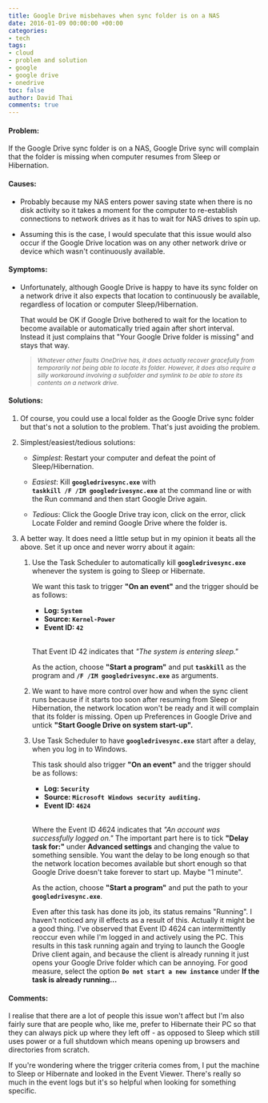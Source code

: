 ```yaml
---
title: Google Drive misbehaves when sync folder is on a NAS
date: 2016-01-09 00:00:00 +00:00
categories:
- tech
tags:
- cloud
- problem and solution
- google
- google drive
- onedrive
toc: false
author: David Thai
comments: true
---
```


#### Problem:
If the Google Drive sync folder is on a NAS, Google Drive sync will complain that the folder is missing when computer resumes from Sleep or Hibernation.

#### Causes:
* Probably because my NAS enters power saving state when there is no disk activity so it takes a moment for the computer to re-establish connections to network drives as it has to wait for NAS drives to spin up.

* Assuming this is the case, I would speculate that this issue would also occur if the Google Drive location was on any other network drive or device which wasn't continuously available.
 
#### Symptoms:
* Unfortunately, although Google Drive is happy to have its sync folder on a network drive it also expects that location to continuously be available, regardless of location or computer Sleep/Hibernation.
 
  That would be OK if Google Drive bothered to wait for the location to become  available or automatically tried again after short interval. Instead it just complains that "Your Google Drive folder is missing" and stays that way.

   <blockquote style="font-size:12px; font-style: oblique;">Whatever other faults OneDrive has, it does actually recover gracefully from temporarily not being able to locate its folder. However, it does also require a silly workaround involving a subfolder and symlink to be able to store its contents on a network drive.</blockquote>
   

#### Solutions:
1. Of course, you could use a local folder as the Google Drive sync folder but that's not a solution to the problem. That's just avoiding the problem.

2. Simplest/easiest/tedious solutions:
    +   *Simplest*: Restart your computer and defeat the point of Sleep/Hibernation.
    
    +   *Easiest*: Kill **`googledrivesync.exe`** with  
        **`taskkill /F /IM googledrivesync.exe`** at the command line or with the Run command and then start Google Drive again.
    
    +  *Tedious*:   Click the Google Drive tray icon, click on the error, click Locate Folder and remind Google Drive where the folder is.
    
3. A better way. It does need a little setup but in my opinion it beats all the above. Set it up once and never worry about it again:  
    1. Use the Task Scheduler to automatically kill **`googledrivesync.exe`** whenever the system is going to Sleep or Hibernate.
    
        We want this task to trigger **"On an event"** and the trigger should be as follows:
        
        - **Log: `System`**  
        - **Source: `Kernel-Power`**  
        - **Event ID: `42`**
<br /><br />

       That Event ID 42 indicates that *"The system is entering sleep."*
        
        As the action, choose **"Start a program"** and put **`taskkill`** as the program and **`/F /IM googledrivesync.exe`** as arguments.  

    2. We want to have more control over how and when the sync client runs because if it starts too soon after resuming from Sleep or Hibernation, the network location won't be ready and it will complain that its folder is missing.  Open up Preferences in Google Drive and untick **"Start Google Drive on system start-up".**  

    3. Use Task Scheduler to have **`googledrivesync.exe`** start after a delay, when you log in to Windows.
    
        This task should also trigger **"On an event"** and the trigger should be as follows:

        - **Log: `Security`**  
        - **Source: `Microsoft Windows security auditing.`**  
        - **Event ID: `4624`**
<br /><br />

       Where the Event ID 4624 indicates that *"An account was successfully logged on."* The important part here is to tick **"Delay task for:"** under **Advanced settings** and changing the value to something sensible. You want the delay to be long enough so that the network location becomes available but short enough so that Google Drive doesn't take forever to start up. Maybe "1 minute".

        As the action, choose **"Start a program"** and put the path to your **`googledrivesync.exe`**.
        
        Even after this task has done its job, its status remains "Running". I haven't noticed any ill effects as a result of this. Actually it might be a good thing. I've observed that Event ID 4624 can intermittently reoccur even while I'm logged in and actively using the PC. This results in this task running again and trying to launch the Google Drive client again, and because the client is already running it just opens your Google Drive folder which can be annoying. For good measure, select the option **`Do not start a new instance`** under **If the task is already running...**
        
#### Comments:
I realise that there are a lot of people this issue won't affect but I'm also fairly sure that are people who, like me, prefer to Hibernate their PC so that they can always pick up where they left off - as opposed to Sleep which still uses power or a full shutdown which means opening up browsers and directories from scratch.

If you're wondering where the trigger criteria comes from, I put the machine to Sleep or Hibernate and looked in the Event Viewer. There's really so much in the event logs but it's so helpful when looking for something specific.


